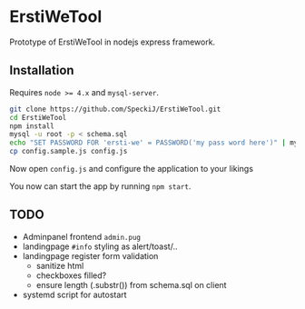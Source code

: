 # ErstiWeTool
Prototype of ErstiWeTool in nodejs express framework.

## Installation
Requires `node >= 4.x` and `mysql-server`.

```bash
git clone https://github.com/SpeckiJ/ErstiWeTool.git
cd ErstiWeTool
npm install
mysql -u root -p < schema.sql
echo "SET PASSWORD FOR 'ersti-we' = PASSWORD('my pass word here')" | mysql -u root -p
cp config.sample.js config.js
```

Now open `config.js` and configure the application to your likings

You now can start the app by running `npm start`.

## TODO
- Adminpanel frontend `admin.pug`
- landingpage `#info` styling as alert/toast/..
- landingpage register form validation
    - sanitize html
    - checkboxes filled?
    - ensure length (.substr()) from schema.sql on client
- systemd script for autostart
